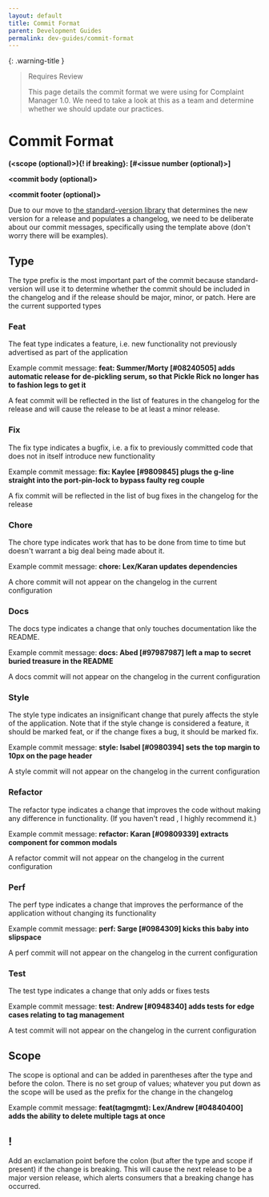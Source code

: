 ```yaml
---
layout: default
title: Commit Format
parent: Development Guides
permalink: dev-guides/commit-format
---
```


{: .warning-title }
> Requires Review
>
> This page details the commit format we were using for Complaint Manager 1.0. We need to take a look at this as a team and determine whether we should update our practices.

# Commit Format

**<type>(<scope (optional)>){! if breaking}: <names of contributors> [#<issue number (optional)>]<brief description of the commit>**

**<commit body (optional)>**

**<commit footer (optional)>**

Due to our move to [the standard-version library](https://www.npmjs.com/package/standard-version) that determines the new version for a release and populates a changelog, we need to be deliberate about our commit messages, specifically using the template above (don't worry there will be examples).

## Type

The type prefix is the most important part of the commit because standard-version will use it to determine whether the commit should be included in the changelog and if the release should be major, minor, or patch. Here are the current supported types

### Feat

The feat type indicates a feature, i.e. new functionality not previously advertised as part of the application

Example commit message: **feat: Summer/Morty [#08240505] adds automatic release for de-pickling serum, so that Pickle Rick no longer has to fashion legs to get it**

A feat commit will be reflected in the list of features in the changelog for the release and will cause the release to be at least a minor release.

### Fix

The fix type indicates a bugfix, i.e. a fix to previously committed code that does not in itself introduce new functionality

Example commit message: **fix: Kaylee [#9809845] plugs the g-line straight into the port-pin-lock to bypass faulty reg couple**

A fix commit will be reflected in the list of bug fixes in the changelog for the release

### Chore

The chore type indicates work that has to be done from time to time but doesn't warrant a big deal being made about it.

Example commit message: **chore: Lex/Karan updates dependencies**

A chore commit will not appear on the changelog in the current
configuration

### Docs

The docs type indicates a change that only touches documentation like the README.

Example commit message: **docs: Abed [#97987987] left a map to secret buried treasure in the README**

A docs commit will not appear on the changelog in the current configuration

### Style

The style type indicates an insignificant change that purely affects the style of the application. Note that if the style change is considered a feature, it should be marked feat, or if the change fixes a bug, it should be marked fix.

Example commit message: **style: Isabel [#0980394] sets the top margin to 10px on the page header**

A style commit will not appear on the changelog in the current configuration

### Refactor

The refactor type indicates a change that improves the code without making any difference in functionality. (If you haven't read , I highly recommend it.)

Example commit message: **refactor: Karan [#09809339] extracts component for common modals**

A refactor commit will not appear on the changelog in the current configuration

### Perf

The perf type indicates a change that improves the performance of the application without changing its functionality

Example commit message: **perf: Sarge [#0984309] kicks this baby into slipspace**

A perf commit will not appear on the changelog in the current configuration

### Test

The test type indicates a change that only adds or fixes tests

Example commit message: **test: Andrew [#0948340] adds tests for edge cases relating to tag management**

A test commit will not appear on the changelog in the current configuration

## Scope

The scope is optional and can be added in parentheses after the type and before the colon. There is no set group of values; whatever you put down as the scope will be used as the prefix for the change in the changelog

Example commit message: **feat(tagmgmt): Lex/Andrew [#04840400] adds the ability to delete multiple tags at once**

## !

Add an exclamation point before the colon (but after the type and scope if present) if the change is breaking. This will cause the next release to be a major version release, which alerts consumers that a breaking change has occurred.
